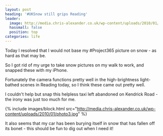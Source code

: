 ```yaml
---
layout: post
heading: '#UKSnow still grips Reading'
leader:
  image: http://media.chris-alexander.co.uk/wp-content/uploads/2010/01/photo2.jpg
  hassmall: false
  position: top
categories: life
---
```


Today I resolved that I would not base my #Project365 picture on snow - as hard as that may be.

So I got rid of my urge to take snow pictures on my walk to work, and snapped these with my iPhone.

Fortunately the camera functions pretty well in the high-brightness light-bathed scenes in Reading today, so I think these came out pretty well.

I couldn't help but snap this helpless taxi left abandoned on Kendrick Road - the irony was just too much for me.

{% include images/block.html src="http://media.chris-alexander.co.uk/wp-content/uploads/2010/01/photo3.jpg" %}

It also seems that my car has been burying itself in snow that has fallen off its bonet - this should be fun to dig out when I need it!

